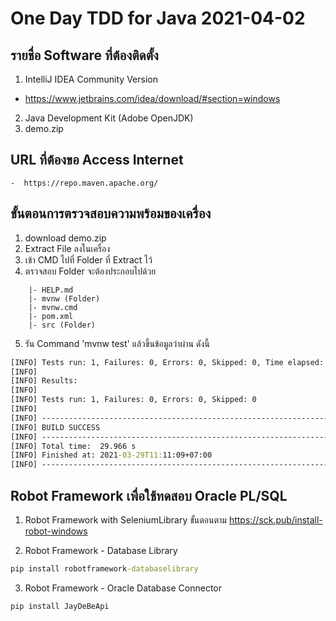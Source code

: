 # One Day TDD for Java 2021-04-02

## รายชื่อ Software ที่ต้องติดตั้ง

1. IntelliJ IDEA Community Version
  - https://www.jetbrains.com/idea/download/#section=windows
2. Java Development Kit (Adobe OpenJDK)
3. demo.zip

## URL ที่ต้องขอ Access Internet
    -  https://repo.maven.apache.org/

## ขั้นตอนการตรวจสอบความพร้อมของเครื่อง

1.  download demo.zip
2.  Extract File ลงในเครื่อง
3.  เข้า CMD ไปที่ Folder ที่ Extract ไว้
4.  ตรวจสอบ Folder จะต้องประกอบไปด้วย

```tree
    |- HELP.md
    |- mvnw (Folder)
    |- mvnw.cmd
    |- pom.xml
    |- src (Folder)
```
5.  รัน Command 'mvnw test' แล้วขึ้นข้อมูลว่าผ่าน ดังนี้ 
    
```cmd
[INFO] Tests run: 1, Failures: 0, Errors: 0, Skipped: 0, Time elapsed: 21.974 s - in com.example.demo.DemoApplicationTests
[INFO] 
[INFO] Results:
[INFO] 
[INFO] Tests run: 1, Failures: 0, Errors: 0, Skipped: 0
[INFO] 
[INFO] ------------------------------------------------------------------------
[INFO] BUILD SUCCESS
[INFO] ------------------------------------------------------------------------
[INFO] Total time:  29.966 s
[INFO] Finished at: 2021-03-29T11:11:09+07:00
[INFO] ------------------------------------------------------------------------
```

## Robot Framework เพื่อใช้ทดสอบ Oracle PL/SQL
    
1. Robot Framework with SeleniumLibrary ขั้นตอนตาม https://sck.pub/install-robot-windows

2. Robot Framework - Database Library 
    
```cmd
pip install robotframework-databaselibrary
```

3. Robot Framework - Oracle Database Connector 

```cmd       
pip install JayDeBeApi
```
